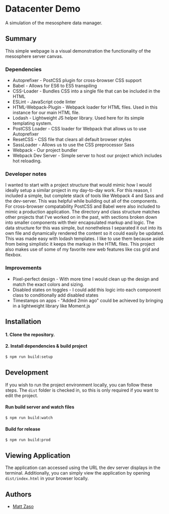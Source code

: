 # Datacenter Demo

A simulation of the mesosphere data manager.

## Summary

This simple webpage is a visual demonstration the functionality of the mesosphere server canvas.

### Dependencies
* Autoprefixer - PostCSS plugin for cross-browser CSS support
* Babel - Allows for ES6 to ES5 transpiling
* CSS-Loader - Bundles CSS into a single file that can be included in the HTML
* ESLint - JavaScript code linter
* HTML-Webpack-Plugin - Webpack loader for HTML files. Used in this instance for our main HTML file.
* Lodash - Lightweight JS helper library. Used here for its simple templating system.
* PostCSS Loader - CSS loader for Webpack that allows us to use Autoprefixer
* ResetCSS - CSS file that clears all default browser styles
* SassLoader - Allows us to use the CSS preprocessor Sass
* Webpack - Our project bundler
* Webpack Dev Server - Simple server to host our project which includes hot reloading.

### Developer notes
I wanted to start with a project structure that would mimic how I would ideally setup a similar project in my day-to-day work. For this reason, I included a simple, but complete stack of tools like Webpack 4 and Sass and the dev-server. This was helpful while building out all of the components. For cross-browser compatability PostCSS and Babel were also included to mimic a production application. The directory and class structure matches other projects that I've worked on in the past, with sections broken down into smaller components with their encapsulated markup and logic. The data structure for this was simple, but nonetheless I separated it out into its own file and dynamically rendered the content so it could easily be updated. This was made easy with lodash templates. I like to use them because aside from being simplistic it keeps the markup in the HTML files. This project also makes use of some of my favorite new web features like css grid and flexbox.

### Improvements
* Pixel-perfect design - With more time I would clean up the design and match the exact colors and sizing.
* Disabled states on toggles - I could add this logic into each component class to conditionally add disabled states
* Timestamps on apps - "Added 2min ago" could be achieved by bringing in a lightweight library like Moment.js


## Installation
#### 1. Clone the repository.
#### 2. Install dependencies & build project
```bash
$ npm run build:setup
```

Development
-------------
If you wish to run the project environment locally, you can follow these steps. The `dist` folder is checked in, so this is only required if you want to edit the project.

#### Run build server and watch files
```bash
$ npm run build:watch
```

#### Build for release
```bash
$ npm run build:prod
```

Viewing Application
-------------
The application can accessed using the URL the dev server displays in the terminal. Additionally, you can simply view the application by opening `dist/index.html` in your browser locally.

Authors
-------
* [Matt Zaso](zaso.matthew@gmail.com)
